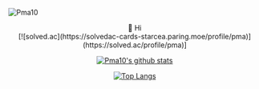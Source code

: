 
<p align="left"> <img src="https://komarev.com/ghpvc/?username=Pma10&label=Profile%20views&color=0e75b6&style=flat" alt="Pma10" /> </p>

<!--
**Pma10/Pma10** is a ✨ _special_ ✨ repository because its `README.md` (this file) appears on your GitHub profile.

Here are some ideas to get you started:

- 🔭 I’m currently working on ...
- 🌱 I’m currently learning ...
- 👯 I’m looking to collaborate on ...
- 🤔 I’m looking for help with ...
- 💬 Ask me about ...
- 📫 How to reach me: ...
- 😄 Pronouns: ...
- ⚡ Fun fact: ...
-->

<div align="center">
  👋 Hi
</div>

<div align="center">
  [![solved.ac](https://solvedac-cards-starcea.paring.moe/profile/pma)](https://solved.ac/profile/pma)]
  
  [![Pma10's github stats](https://github-readme-stats.vercel.app/api?username=Pma10&show_icons=true&theme=dracula)](https://github.com/pma10)
  
  [![Top Langs](https://github-readme-stats.vercel.app/api/top-langs/?username=Pma10)](https://github.com/Pma10)
  
</div>
